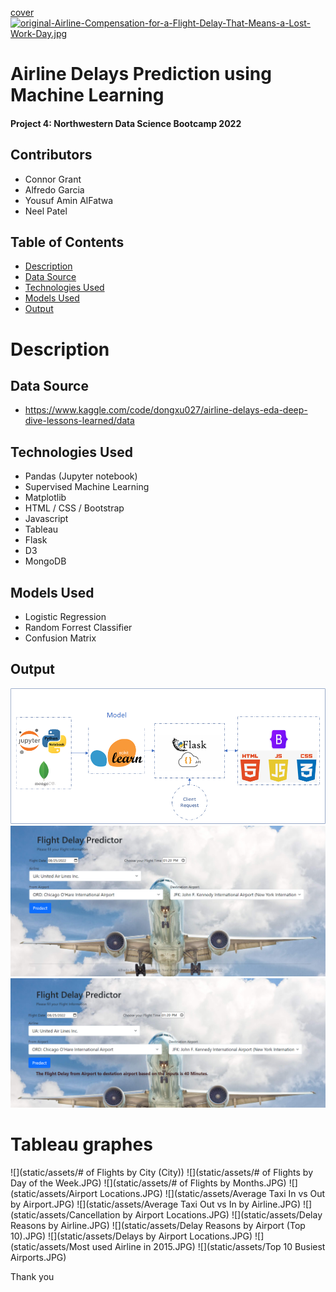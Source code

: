 [cover](static/assets/delayboard.jpg)
[![original-Airline-Compensation-for-a-Flight-Delay-That-Means-a-Lost-Work-Day.jpg](https://i.postimg.cc/Y9r46MSG/original-Airline-Compensation-for-a-Flight-Delay-That-Means-a-Lost-Work-Day.jpg)](https://postimg.cc/v1KHMRfb)
# Airline Delays Prediction using Machine Learning 
#### Project 4: Northwestern Data Science Bootcamp 2022
## Contributors
  - Connor Grant
  - Alfredo Garcia
  - Yousuf Amin AlFatwa
  - Neel Patel

## Table of Contents
  - [Description](#description)
  - [Data Source](#data-source)
  - [Technologies Used](#technologies-used)
  - [Models Used](#models-used)
  - [Output](#output)

# Description 

## Data Source 
  - https://www.kaggle.com/code/dongxu027/airline-delays-eda-deep-dive-lessons-learned/data

## Technologies Used 
  - Pandas (Jupyter notebook)
  - Supervised Machine Learning
  - Matplotlib
  - HTML / CSS / Bootstrap
  - Javascript
  - Tableau
  - Flask
  - D3
  - MongoDB
  

## Models Used
  - Logistic Regression
  - Random Forrest Classifier
  - Confusion Matrix

## Output 
![Process flow](static/assets/project4_proccess_flow.png)
![user interface](static/assets/uib4.png)
![predict ](static/assets/Ui.png)


# Tableau graphes 

![](static/assets/# of Flights by City (City))
![](static/assets/# of Flights by Day of the Week.JPG)
![](static/assets/# of Flights by Months.JPG)
![](static/assets/Airport Locations.JPG)
![](static/assets/Average Taxi In vs Out by Airport.JPG)
![](static/assets/Average Taxi Out vs In by Airline.JPG)
![](static/assets/Cancellation by Airport Locations.JPG)
![](static/assets/Delay Reasons by Airline.JPG)
![](static/assets/Delay Reasons by Airport (Top 10).JPG)
![](static/assets/Delays by Airport Locations.JPG)
![](static/assets/Most used Airline in 2015.JPG)
![](static/assets/Top 10 Busiest Airports.JPG)



Thank you
